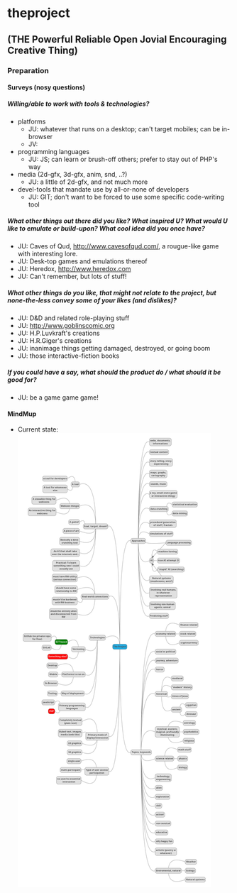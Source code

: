 # theproject
## (THE Powerful Reliable Open Jovial Encouraging Creative Thing)
### Preparation
#### Surveys (nosy questions)
##### Willing/able to work with tools & technologies?										
- platforms		
  + JU:	whatever that runs on a desktop; can't target mobiles; can be in-browser						
  + JV:														
- programming languages								
  + JU:	JS; can learn or brush-off others; prefer to stay out of PHP's way							
- media (2d-gfx, 3d-gfx, anim, snd, ..?)								
  + JU:	a little of 2d-gfx, and not much more											
- devel-tools that mandate use by all-or-none of developers								
  + JU:	GIT; don't want to be forced to use some specific code-writing tool							
##### What other things out there  did you like? What inspired U? What would U like to emulate or build-upon?	What cool idea did you once have?									
- JU:	Caves of Qud, http://www.cavesofqud.com/, a rougue-like game with interesting lore.					
- JU:	Desk-top games and emulations thereof							
- JU:	Heredox, http://www.heredox.com							
- JU:	Can't remember, but lots of stuff!											
##### What other things do you like, that might not relate to the project, but none-the-less convey some of your likes (and dislikes)?									
- JU:	D&D and related role-playing stuff							
- JU:	http://www.goblinscomic.org							
- JU:	H.P.Luvkraft's creations							
- JU:	H.R.Giger's creations							
- JU:	inanimage things getting damaged, destroyed, or going boom							
- JU:	those interactive-fiction books	
##### If you could have a say, what should the product do / what should it be good for?						
- JU:	be a game game game!							
#### MindMup
- Current state:
![MindMup](https://raw.githubusercontent.com/janvaclavik/theproject/master/docs/mind_mup.png)
 

